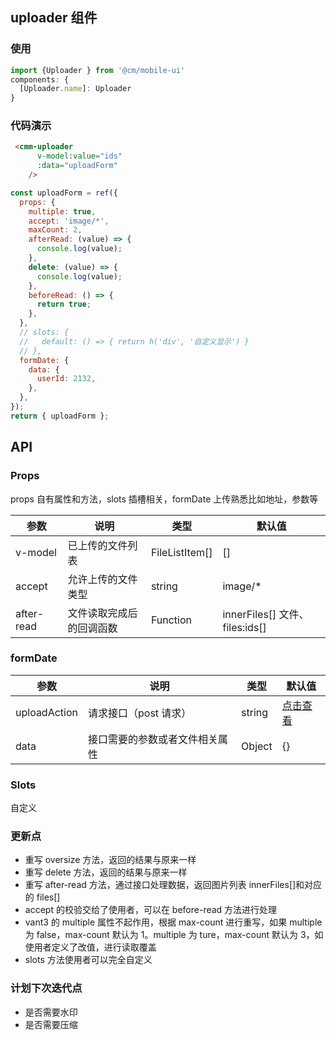 <!--
 * @Author: zhoulf
 * @FilePath: /mobile-ui/src/uploader/README.md
 * @Date: 2022-03-22 10:22:02
 * @LastEditors: zhoulf
 * @LastEditTime: 2022-03-25 14:36:09
 * @Description:
-->

## uploader 组件

### 使用

```javascript
import {Uploader } from '@cm/mobile-ui'
components: {
  [Uploader.name]: Uploader
}
```

### 代码演示

```HTML
 <cmm-uploader
      v-model:value="ids"
      :data="uploadForm"
    />
```

```js
const uploadForm = ref({
  props: {
    multiple: true,
    accept: 'image/*',
    maxCount: 2,
    afterRead: (value) => {
      console.log(value);
    },
    delete: (value) => {
      console.log(value);
    },
    beforeRead: () => {
      return true;
    },
  },
  // slots: {
  //   default: () => { return h('div', '自定义显示') }
  // },
  formDate: {
    data: {
      userId: 2132,
    },
  },
});
return { uploadForm };
```

## API

### Props

props 自有属性和方法，slots 插槽相关，formDate 上传熟悉比如地址，参数等

| 参数       | 说明                     | 类型           | 默认值                         |
| ---------- | ------------------------ | -------------- | ------------------------------ |
| v-model    | 已上传的文件列表         | FileListItem[] | []                             |
| accept     | 允许上传的文件类型       | string         | image/\*                       |
| after-read | 文件读取完成后的回调函数 | Function       | innerFiles[] 文件、files:ids[] |

### formDate

| 参数         | 说明                           | 类型   | 默认值                                                               |
| ------------ | ------------------------------ | ------ | -------------------------------------------------------------------- |
| uploadAction | 请求接口（post 请求）          | string | [点击查看](http://10.10.77.223:9083/cityai/common/uploadAndCompress) |
| data         | 接口需要的参数或者文件相关属性 | Object | {}                                                                   |

### Slots

自定义

### 更新点

- 重写 oversize 方法，返回的结果与原来一样
- 重写 delete 方法，返回的结果与原来一样
- 重写 after-read 方法，通过接口处理数据，返回图片列表 innerFiles[]和对应的 files[]
- accept 的校验交给了使用者，可以在 before-read 方法进行处理
- vant3 的 multiple 属性不起作用，根据 max-count 进行重写，如果 multiple 为 false，max-count 默认为 1。multiple 为 ture，max-count 默认为 3，如使用者定义了改值，进行读取覆盖
- slots 方法使用者可以完全自定义

### 计划下次迭代点

- 是否需要水印
- 是否需要压缩
